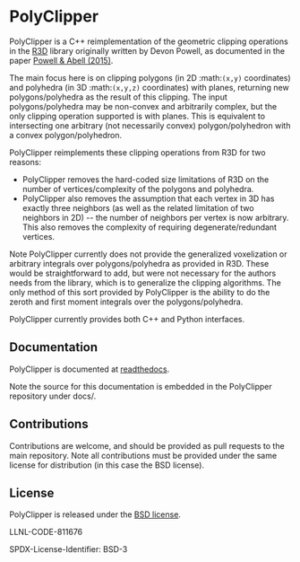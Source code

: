 PolyClipper
==============

PolyClipper is a C++ reimplementation of the geometric clipping operations in the [R3D](https://github.com/devonmpowell/r3d>) library originally written by Devon Powell, as documented in the paper
[Powell & Abell (2015)](http://www.sciencedirect.com/science/article/pii/S0021999115003563>).

The main focus here is on clipping polygons (in 2D :math:`(x,y)` coordinates) and polyhedra (in 3D :math:`(x,y,z)` coordinates) with planes, returning new polygons/polyhedra as the result of this clipping.  The input polygons/polyhedra may be non-convex and arbitrarily complex, but the only clipping operation supported is with planes.  This is equivalent to intersecting one arbitrary (not necessarily convex) polygon/polyhedron with a convex polygon/polyhedron.

PolyClipper reimplements these clipping operations from R3D for two reasons:
  * PolyClipper removes the hard-coded size limitations of R3D on the number of vertices/complexity of the polygons and polyhedra.
  * PolyClipper also removes the assumption that each vertex in 3D has exactly three neighbors (as well as the related limitation of two neighbors in 2D) -- the number of neighbors per vertex is now arbitrary.  This also removes the complexity of requiring degenerate/redundant vertices.

Note PolyClipper currently does not provide the generalized voxelization or arbitrary integrals over polygons/polyhedra as provided in R3D.   These would be straightforward to add, but were not necessary for the authors needs from the library, which is to generalize the clipping algorithms.  The only method of this sort provided by PolyClipper is the ability to do the zeroth and first moment integrals over the polygons/polyhedra.

PolyClipper currently provides both C++ and Python interfaces.

Documentation
-------------

PolyClipper is documented at [readthedocs](https://polyclipper.readthedocs.io/en/latest/).

Note the source for this documentation is embedded in the PolyClipper repository under docs/.

Contributions
-------------

Contributions are welcome, and should be provided as pull requests to the main repository.  Note all contributions must be provided under the same license for distribution (in this case the BSD license).

License
-------

PolyClipper is released under the [BSD license](https://github.com/jmikeowen/PYB11Generator/blob/master/LICENSE).

LLNL-CODE-811676

SPDX-License-Identifier: BSD-3
